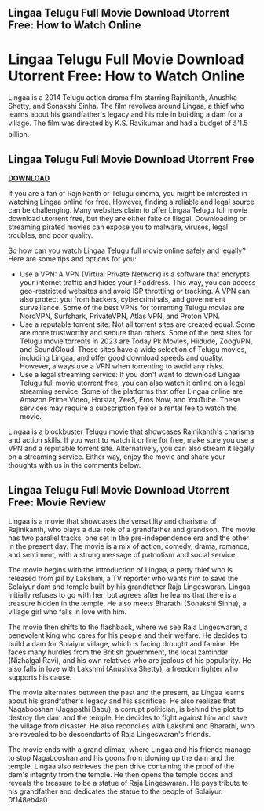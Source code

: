 ## Lingaa Telugu Full Movie Download Utorrent Free: How to Watch Online

  
# Lingaa Telugu Full Movie Download Utorrent Free: How to Watch Online
 
Lingaa is a 2014 Telugu action drama film starring Rajnikanth, Anushka Shetty, and Sonakshi Sinha. The film revolves around Lingaa, a thief who learns about his grandfather's legacy and his role in building a dam for a village. The film was directed by K.S. Ravikumar and had a budget of â¹1.5 billion.
 
## Lingaa Telugu Full Movie Download Utorrent Free


[**DOWNLOAD**](https://www.google.com/url?q=https%3A%2F%2Furllie.com%2F2tKBwC&sa=D&sntz=1&usg=AOvVaw3p4pKx0b11xDwihJg4_T3K)

 
If you are a fan of Rajnikanth or Telugu cinema, you might be interested in watching Lingaa online for free. However, finding a reliable and legal source can be challenging. Many websites claim to offer Lingaa Telugu full movie download utorrent free, but they are either fake or illegal. Downloading or streaming pirated movies can expose you to malware, viruses, legal troubles, and poor quality.
 
So how can you watch Lingaa Telugu full movie online safely and legally? Here are some tips and options for you:
 
- Use a VPN: A VPN (Virtual Private Network) is a software that encrypts your internet traffic and hides your IP address. This way, you can access geo-restricted websites and avoid ISP throttling or tracking. A VPN can also protect you from hackers, cybercriminals, and government surveillance. Some of the best VPNs for torrenting Telugu movies are NordVPN, Surfshark, PrivateVPN, Atlas VPN, and Proton VPN.
- Use a reputable torrent site: Not all torrent sites are created equal. Some are more trustworthy and secure than others. Some of the best sites for Telugu movie torrents in 2023 are Today Pk Movies, Hiidude, ZoogVPN, and SoundCloud. These sites have a wide selection of Telugu movies, including Lingaa, and offer good download speeds and quality. However, always use a VPN when torrenting to avoid any risks.
- Use a legal streaming service: If you don't want to download Lingaa Telugu full movie utorrent free, you can also watch it online on a legal streaming service. Some of the platforms that offer Lingaa online are Amazon Prime Video, Hotstar, Zee5, Eros Now, and YouTube. These services may require a subscription fee or a rental fee to watch the movie.

Lingaa is a blockbuster Telugu movie that showcases Rajnikanth's charisma and action skills. If you want to watch it online for free, make sure you use a VPN and a reputable torrent site. Alternatively, you can also stream it legally on a streaming service. Either way, enjoy the movie and share your thoughts with us in the comments below.
  
## Lingaa Telugu Full Movie Download Utorrent Free: Movie Review
 
Lingaa is a movie that showcases the versatility and charisma of Rajinikanth, who plays a dual role of a grandfather and grandson. The movie has two parallel tracks, one set in the pre-independence era and the other in the present day. The movie is a mix of action, comedy, drama, romance, and sentiment, with a strong message of patriotism and social service.
 
The movie begins with the introduction of Lingaa, a petty thief who is released from jail by Lakshmi, a TV reporter who wants him to save the Solaiyur dam and temple built by his grandfather Raja Lingeswaran. Lingaa initially refuses to go with her, but agrees after he learns that there is a treasure hidden in the temple. He also meets Bharathi (Sonakshi Sinha), a village girl who falls in love with him.
 
The movie then shifts to the flashback, where we see Raja Lingeswaran, a benevolent king who cares for his people and their welfare. He decides to build a dam for Solaiyur village, which is facing drought and famine. He faces many hurdles from the British government, the local zamindar (Nizhalgal Ravi), and his own relatives who are jealous of his popularity. He also falls in love with Lakshmi (Anushka Shetty), a freedom fighter who supports his cause.
 
The movie alternates between the past and the present, as Lingaa learns about his grandfather's legacy and his sacrifices. He also realizes that Nagabooshan (Jagapathi Babu), a corrupt politician, is behind the plot to destroy the dam and the temple. He decides to fight against him and save the village from disaster. He also reconciles with Lakshmi and Bharathi, who are revealed to be descendants of Raja Lingeswaran's friends.
 
The movie ends with a grand climax, where Lingaa and his friends manage to stop Nagabooshan and his goons from blowing up the dam and the temple. Lingaa also retrieves the pen drive containing the proof of the dam's integrity from the temple. He then opens the temple doors and reveals the treasure to be a statue of Raja Lingeswaran. He pays tribute to his grandfather and dedicates the statue to the people of Solaiyur.
 0f148eb4a0
